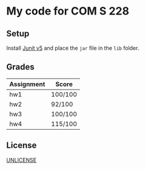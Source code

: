 # My code for COM S 228

## Setup

Install [Junit v5](https://junit.org/junit5/) and place the `jar` file in the
`lib` folder.

## Grades

| Assignment | Score   |
| ---------- | ------- |
| hw1        | 100/100 |
| hw2        | 92/100  |
| hw3        | 100/100 |
| hw4        | 115/100 |

## License

[UNLICENSE](./UNLICENSE)
